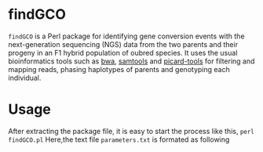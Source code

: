 # findGCO 
`findGCO` is a Perl package for identifying gene conversion events with the next-generation sequencing (NGS) data from the two parents and their progeny in an F1 hybrid population of oubred species. It uses the usual bioinformatics tools such as [bwa](http://bio-bwa.sourceforge.net), [samtools](http://samtools.sourceforge.net) and [picard-tools](http://broadinstitute.github.io/picard) for filtering and mapping reads, phasing haplotypes of parents and genotyping each individual.
# Usage 
After extracting the package file, it is easy to start the process like this, 
    `perl findGCO.pl`
Here,the text file `parameters.txt` is formated as following
